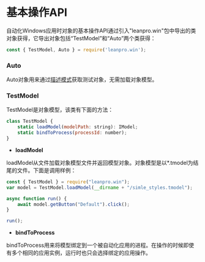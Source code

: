 # 基本操作API

自动化Windows应用时对象的基本操作API通过引入"leanpro.win"包中导出的类对象获得，它导出对象包括“TestModel”和“Auto”两个类获得：

```javascript
const { TestModel, Auto } = require('leanpro.win');
```

### Auto

Auto对象用来通过[描述模式](descriptive_mode.md)获取测试对象，无需加载对象模型。

### TestModel

TestModel是对象模型，该类有下面的方法：

```javascript
class TestModel {
    static loadModel(modelPath: string): IModel;
    static bindToProcess(processId: number);
}
```

* **loadModel**

loadModel从文件加载对象模型文件并返回模型对象。对象模型是以*.tmodel为结尾的文件。下面是调用样例：

```javascript
const { TestModel } = require("leanpro.win");
var model = TestModel.loadModel(__dirname + "/simle_styles.tmodel");

async function run() {
    await model.getButton("Default").click();
}

run();
```

* **bindToProcess**

bindToProcess用来将模型绑定到一个被自动化应用的进程。在操作的时候即使有多个相同的应用实例，运行时也只会选择绑定的应用操作。



